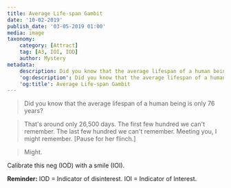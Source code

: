 ```yaml
---
title: Average Life-span Gambit
date: '10-02-2019'
publish_date: '03-05-2019 01:00'
media: image
taxonomy:
    category: [Attract]
    tag: [A3, IOI, IOD]
    author: Mystery
metadata:
    description: Did you know that the average lifespan of a human being is only 76 years?
    'og:description': Did you know that the average lifespan of a human being is only 76 years?
    'og:title': Average Life-span Gambit
---
```


> Did you know that the average lifespan of a human being is only 76 years?

> That's around only 26,500 days. The first few hundred we can't remember. The last few hundred we can't remember. Meeting you, I might remember. [Pause for her flinch.]

> Might.

Calibrate this neg (IOD) with a smile (IOI).

**Reminder:** IOD = Indicator of disinterest. IOI = Indicator of Interest.